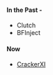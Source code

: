 #### In the Past - 

* Clutch
* BFInject


#### Now 

* [CrackerXI](https://onejailbreak.com/blog/crackerxi/)
